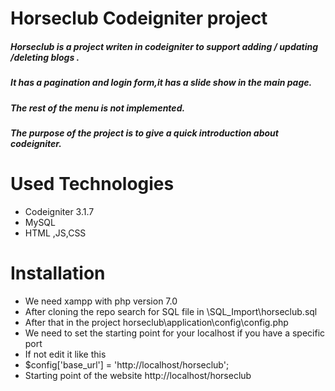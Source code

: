 # Horseclub Codeigniter project
##### Horseclub is a project writen in codeigniter to support adding / updating /deleting blogs .
##### It has a pagination and login form,it has a slide show in the main page.
##### The rest of the menu is not implemented.
##### The purpose of the project is to give a quick introduction about codeigniter. 
# Used Technologies
- Codeigniter 3.1.7
- MySQL
- HTML ,JS,CSS
# Installation
- We need xampp with php version 7.0 
- After cloning the repo search for SQL file in \SQL_Import\horseclub.sql
- After that in the project horseclub\application\config\config.php 
- We need to set the starting point for your localhost if you have a specific port 
- If not edit it like this
- $config['base_url'] = 'http://localhost/horseclub';
- Starting point of the website http://localhost/horseclub

